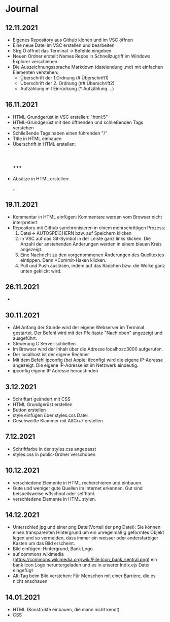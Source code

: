 # Journal

## 12.11.2021
* Eigenes Repository aus Github klonen und im VSC öffnen
* Eine neue Datei im VSC erstellen und bearbeiten 
* Strg Ö öffnet das Terminal -> Befehle eingeben 
* Neuen Ordner erstellt Names Repos in Schnellzugriff im Windows Explorer verschieben
*  Die Auszeichnungssprache Markdown (dateiendung .md) mit einfachen Elementen verstehen:
    * Überschrift der 1.Ordnung (# Überschrift1)
    * Überschrift der 2. Ordnung (## Überschrift2)
    * Aufzählung mit Einrückung (* Aufzählung ...)

## 16.11.2021

* HTML-Grundgerüst in VSC erstellen: "html:5"
* HTML-Grundgerüst mit den öffnenden und schließenden Tags verstehen
* Schließende Tags haben einen führenden "/"
* Title in HTML einbauen 
* Überschrift in HTML erstellen: <h1>...</h1>
* Absätze in HTML erstellen: <p>...</p>

## 19.11.2021 

* Kommentar in HTML einfügen: <!--Ich bin ein Kommentar--> Kommentare 
werden vom Browser nicht interpretiert 
* Repository mit Github synchronisieren in einem mehrschrittigen Prozess:
     1. Datei-> AUTOSPEICHERN bzw. auf Speichern klicken
     2. in VSC auf das Git-Symbol in der Leiste ganz links klicken. Die Anzahl der anstehenden 
     Änderungen werden in einem blauen Kreis angezeigt. 
     3. Eine Nachricht zu den vorgenommenen Änderungen des Quelltextes eintippen. Dann *Commit-Haken klicken. 
     4. Pull und Push auslösen, indem auf das Rädchen bzw. die Wolke 
     ganz unten geklickt wird. 

## 26.11.2021
* 

## 30.11.2021
* AM Anfang der Stunde wird der eigene Webserver im Terminal gestartet. Der Befehl wird 
mit der Pfeiltaste "Nach oben" angezeigt und ausgeführt. 
* Steuerung C Server schließen
* Im Browser wird der Inhalt über die Adresse localhost:3000 aufgerufen. 
* Der localhost ist der eigene Rechner 
* Mit dem Befehl ipconfig (bei Apple: ifconfig) wird die eigene IP-Adresse angezeigt. Die eigene IP-Adresse ist im Netzwerk eindeutig.
* ipconfig eigene IP Adresse herausfinden

## 3.12.2021
* Schriftart geändert mit CSS
* HTML Grundgerüst erstellen 
* Button erstellen 
* style einfügen über styles.css Datei 
* Geschweifte Klammer mit AltGr+7 erstellen

## 7.12.2021
* Schriftfarbe in der styles.css angepasst
* styles.css in public-Ordner verschoben 

## 10.12.2021
* verschiedene Elemente in HTML recherchieren und einbauen. 
* Gute und weniger gute Quellen im Internet erkennen. Gut sind beispeilsweise w3school oder selfhtml. 
* verschiedene Elemente in HTML stylen. 

## 14.12.2021 
* Unterschied jpg und einer png Datei(Vorteil der png Datei):
Sie können einen transparenten Hintergrund um ein unregelmäßig geformtes Objekt legen und so vermeiden, dass immer ein weisser oder andersfarbiger Kasten um das Bild erscheint.
* Bild einfügen: Hintergrund, Bank Logo 
* auf commons wikimedia (https://commons.wikimedia.org/wiki/File:Icon_bank_sentral.png) ein bank Icon Logo heruntergeladen und es in unserer Indix.ejs Datei eingefügt 
* Alt-Tag beim Bild verstehen: Für Menschen mit einer Barriere, die es nicht anschauen 

## 14.01.2021
* HTML (Konstrukte einbauen, die mann nicht kennt)
* CSS

